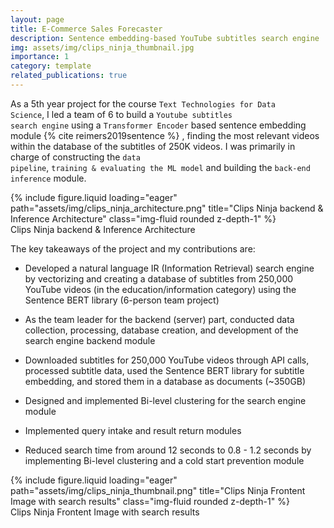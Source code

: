 ```yaml
---
layout: page
title: E-Commerce Sales Forecaster
description: Sentence embedding-based YouTube subtitles search engine
img: assets/img/clips_ninja_thumbnail.jpg
importance: 1
category: template
related_publications: true
---
```


As a 5th year project for the course <code>Text Technologies for Data Science</code>, I led a team of 6 to build a <code>Youtube subtitles search engine</code> using a <code>Transformer Encoder</code> based sentence embedding module {% cite reimers2019sentence %} , finding the most relevant videos within the database of the subtitles of 250K videos. I was primarily in charge of constructing the <code>data pipeline</code>, <code>training & evaluating the ML model</code> and building the <code>back-end inference</code> module. 

<div class="row">
    <div class="col-sm mt-3 mt-md-0">
        {% include figure.liquid loading="eager" path="assets/img/clips_ninja_architecture.png" title="Clips Ninja backend & Inference Architecture" class="img-fluid rounded z-depth-1" %}
    </div>
</div>
<div class="caption">
    Clips Ninja backend & Inference Architecture
</div>

The key takeaways of the project and my contributions are:

- Developed a natural language IR (Information Retrieval) search engine by vectorizing and creating a database of subtitles from 250,000 YouTube videos (in the education/information category) using the Sentence BERT library (6-person team project)

- As the team leader for the backend (server) part, conducted data collection, processing, database creation, and development of the search engine backend module

- Downloaded subtitles for 250,000 YouTube videos through API calls, processed subtitle data, used the Sentence BERT library for subtitle embedding, and stored them in a database as documents (~350GB)

- Designed and implemented Bi-level clustering for the search engine module

- Implemented query intake and result return modules

- Reduced search time from around 12 seconds to 0.8 - 1.2 seconds by implementing Bi-level clustering and a cold start prevention module

<div class="row">
    <div class="col-sm mt-3 mt-md-0">
        {% include figure.liquid loading="eager" path="assets/img/clips_ninja_thumbnail.png" title="Clips Ninja Frontent Image with search results" class="img-fluid rounded z-depth-1" %}
    </div>
</div>
<div class="caption">
    Clips Ninja Frontent Image with search results
</div>
